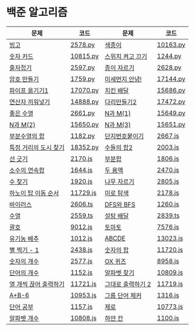 # 백준 알고리즘

| 문제                                                         | 코드                        | 문제                                                       | 코드                        |
| ------------------------------------------------------------ | --------------------------- | ---------------------------------------------------------- | --------------------------- |
| [빙고](https://www.acmicpc.net/problem/2578)                 | [2578.py](./code/2578.py)   | [색종이](https://www.acmicpc.net/problem/10163)            | [10163.py](./code/10163.py) |
| [숫자 카드](https://www.acmicpc.net/problem/10815)           | [10815.py](./code/10815.py) | [스위치 켜고 끄기](https://www.acmicpc.net/problem/1244)   | [1244.py](./code/1244.py)   |
| [줄자접기](https://www.acmicpc.net/problem/2597)             | [2597.py](./code/2597.py)   | [종이 자르기](https://www.acmicpc.net/problem/2628)        | [2628.py](./code/2628.py)   |
| [암호 만들기](https://www.acmicpc.net/problem/1759)          | [1759.py](./code/1759.py)   | [미세먼지 안녕!](https://www.acmicpc.net/problem/17144)    | [17144.py](./code/17144.py) |
| [파이프 옮기기1](https://www.acmicpc.net/problem/17070)      | [17070.py](./code/17070.py) | [치킨 배달](https://www.acmicpc.net/problem/15686)         | [15686.py](./code/15686.py) |
| [연산자 끼워넣기](https://www.acmicpc.net/problem/14888)     | [14888.py](./code/14888.py) | [다리만들기2](https://www.acmicpc.net/problem/17472)       | [17472.py](./code/17472.py) |
| [좋은 수열](https://www.acmicpc.net/problem/2661)            | [2661.py](./code/2661.py)   | [N과 M(1)](https://www.acmicpc.net/problem/15649)          | [15649.py](./code/15649.py) |
| [N과 M(2)](https://www.acmicpc.net/problem/15650)            | [15650.py](./code/15650.py) | [N과 M(3)](https://www.acmicpc.net/problem/15651)          | [15651.py](./code/15651.py) |
| [부분수열의 합](https://www.acmicpc.net/problem/1182)        | [1182.py](./code/1182.py)   | [단지번호붙이기](https://www.acmicpc.net/problem/2667)     | [2667.js](./code/2667.js)   |
| [특정 거리의 도시 찾기](https://www.acmicpc.net/problem/18352) | [18352.py](./code/18352.py) | [수들의 합2](https://www.acmicpc.net/problem/2003)         | [2003.js](./code/2003.js)   |
| [선 긋기](https://www.acmicpc.net/problem/2170)              | [2170.js](./code/2170.js)   | [부분합](https://www.acmicpc.net/problem/1806)             | [1806.js](./code/1806.js)   |
| [소수의 연속합](https://www.acmicpc.net/problem/1644)        | [1644.js](./code/1644.js)   | [두 용액](https://www.acmicpc.net/problem/2470)            | [2470.js](./code/2470.js)   |
| [수 찾기](https://www.acmicpc.net/problem/1920)              | [1920.js](./code/1920.js)   | [나무 자르기](https://www.acmicpc.net/problem/2805)        | [2805.js](./code/2805.js)   |
| [하노이 탑 이동 순서](https://www.acmicpc.net/problem/11729) | [11729.js](./code/11729.js) | [미로 탐색](https://www.acmicpc.net/problem/2178)          | [2178.js](./code/2178.js)   |
| [바이러스](https://www.acmicpc.net/problem/2606)             | [2606.ts](./code/2606.ts)   | [DFS와 BFS](https://www.acmicpc.net/problem/1260)          | [1260.js](./code/1260.js)   |
| [수열](https://www.acmicpc.net/problem/2559)                 | [2559.ts](./code/2559.ts)   | [설탕 배달](https://www.acmicpc.net/problem/2839)          | [2839.ts](./code/2839.ts)   |
| [괄호](https://www.acmicpc.net/problem/9012)                 | [9012.js](./code/9012.js)   | [토마토](https://www.acmicpc.net/problem/7576)             | [7576.js](./code/7576.js)   |
| [유기농 배추](https://www.acmicpc.net/problem/1012)          | [1012.js](./code/1012.js)   | [ABCDE](https://www.acmicpc.net/problem/13023)             | [13023.js](./code/13023.js) |
| [별 찍기 - 1](https://www.acmicpc.net/problem/2438)          | [2438.js](./code/2438.js)   | [숫자의 합](https://www.acmicpc.net/problem/11720)         | [11720.js](./code/11720.js) |
| [숫자의 개수](https://www.acmicpc.net/problem/2577)          | [2577.js](./code/2577.js)   | [OX 퀴즈](https://www.acmicpc.net/problem/8958)            | [8958.js](./code/8958.js)   |
| [단어의 개수](https://www.acmicpc.net/problem/1152)          | [1152.js](./code/1152.js)   | [알파벳 찾기](https://www.acmicpc.net/problem/10809)       | [10809.js](./code/10809.js) |
| [열 개씩 끊어 출력하기](https://www.acmicpc.net/problem/11721) | [11721.js](./code/11721.js) | [그대로 출력하기 2](https://www.acmicpc.net/problem/11719) | [11719.js](./code/11719.js) |
| [A+B-6](https://www.acmicpc.net/problem/10953)               | [10953.js](./code/10953.js) | [그룹 단어 체커](https://www.acmicpc.net/problem/1316)     | [1316.js](./code/1316.js)   |
| [단어 공부](https://www.acmicpc.net/problem/1157)            | [1157.js](./code/1157.js)   | [제로](https://www.acmicpc.net/problem/10773)              | [10773.js](./code/10773.js) |
| [알파벳 개수](https://www.acmicpc.net/problem/10808)         | [10808.js](./code/10808.js) | [하얀 칸](https://www.acmicpc.net/problem/1100)            | [1100.js](./code/1100.js)   |



